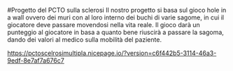 #Progetto del PCTO sulla sclerosi 
Il nostro progetto si basa sul gioco hole in a wall ovvero dei muri con al loro interno dei buchi di varie sagome, in cui il giocatore deve passare movendosi nella vita reale.
Il gioco darà un punteggio al giocatore in basa a quanto bene riuscirà a passare la sagoma, dando dei valori al medico sulla mobilità del paziente.

https://pctoscelrosimultipla.nicepage.io/?version=c6f442b5-3114-46a3-9edf-8e7af7a676c7